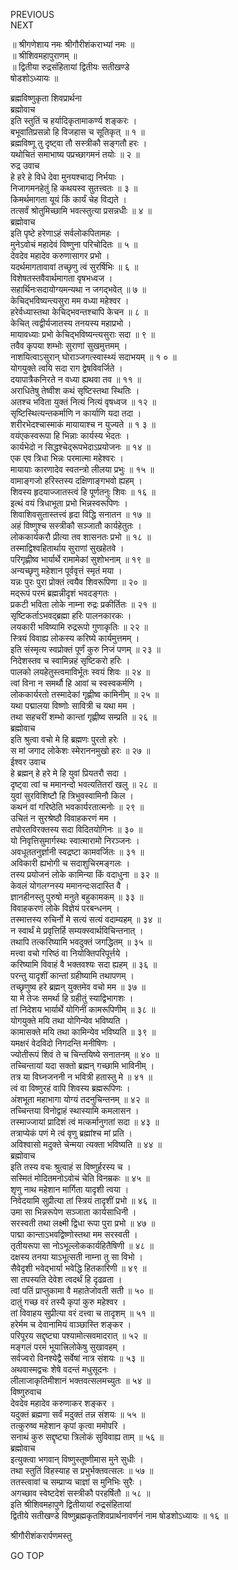 PREVIOUS  
NEXT  
  
॥ श्रीगणेशाय नमः श्रीगौरीशंकराभ्यां नमः ॥  
॥ श्रीशिवमहापुराणम् ॥  
॥ द्वितीया रुद्रसंहितायां द्वितीयः सतीखण्डे  
षोडशोऽध्यायः ॥  
  
ब्रह्मविष्णुकृता शिवप्रार्थना  
ब्रह्मोवाच  
इति स्तुतिं च हर्यादिकृतामाकर्ण्य शङ्‌करः ।  
बभूवातिप्रसन्नो हि विजहास च सूतिकृत् ॥ १ ॥  
ब्रह्मविष्णू तु दृष्ट्वा तौ सस्त्रीकौ सङ्‌गतौ हरः ।  
यथोचितं समाभाष्य पप्रच्छागमनं तयोः ॥ २ ॥  
रुद्र उवाच  
हे हरे हे विधे देवा मुनयश्चाद्य निर्भयाः ।  
निजागमनहेतुं हि कथयस्व सुतत्त्वतः ॥ ३ ॥  
किमर्थमागता यूयं किं कार्यं चेह विद्यते ।  
तत्सर्वं श्रोतुमिच्छामि भवत्स्तुत्या प्रसन्नधीः ॥ ४ ॥  
ब्रह्मोवाच  
इति पृष्टे हरेणाऽहं सर्वलोकपितामहः ।  
मुनेऽवोचं महादेवं विष्णुना परिचोदितः ॥ ५ ॥  
देवदेव महादेव करुणासागर प्रभो ।  
यदर्थमागतावावां तच्छृणु त्वं सुरर्षिभिः ॥ ६ ॥  
विशेषतस्तवैवार्थमागता वृषभध्वज ।  
सहार्थिनःसदायोग्यमन्यथा न जगद्‌भवेत् ॥ ७ ॥  
केचिद्‌भविष्यन्त्यसुरा मम वध्या महेश्वर ।  
हरेर्वध्यास्तथा केचिद्‌भवन्तश्चापि केचन ॥ ८ ॥  
केचित् त्वद्वीर्यजातस्य तनयस्य महाप्रभो ।  
मायावध्याः प्रभो केचिद्‌भविष्यन्त्यसुराः सदा ॥ ९ ॥  
तवैव कृपया शम्भोः सुराणां सुखमुत्तमम् ।  
नाशयित्वाऽसुरान् घोराञ्जगत्स्वास्थ्यं सदाभयम् ॥ १ ० ॥  
योगयुक्ते त्वयि सदा राग द्वेषविवर्जिते ।  
दयापात्रैकनिरते न वध्या ह्यथवा तव ॥ ११ ॥  
अराधितेषु तेष्वीश कथं सृष्टिस्तथा स्थितिः ।  
अतश्च भविता युक्तं नित्यं नित्यं वृषध्वज ॥ १२ ॥  
सृष्टिस्थित्यन्तकर्माणि न कार्याणि यदा तदा ।  
शरीरभेदश्चास्माकं मायायाश्च न युज्यते ॥ १ ३ ॥  
वयंएकस्वरूपा हि भिन्नाः कार्यस्य भेदतः ।  
कार्यभेदो न सिद्धश्चेद्‌रूपभेदाऽप्रयोजनः ॥ १४ ॥  
एक एव त्रिधा भिन्नः परमात्मा महेश्वरः ।  
मायायाः कारणादेव स्वतन्त्रो लीलया प्रभुः ॥ १५ ॥  
वामाङ्‌गजो हरिस्तस्य दक्षिणाङ्‌गभवो ह्यहम् ।  
शिवस्य हृदयाज्जातस्त्वं हि पूर्णतनुः शिवः ॥ १६ ॥  
इत्थं वयं त्रिधाभूता प्रभो भिन्नस्वरूपिणः ।  
शिवाशिवसुतास्तत्त्वं हृदा विद्धि सनातन ॥ १७ ॥  
अहं विष्णुश्च सस्त्रीकौ सञ्जातौ कार्यहेतुतः ।  
लोककार्यकरौ प्रीत्या तव शासनतः प्रभो ॥ १८ ॥  
तस्माद्विश्वहितार्थाय सुराणां सुखहेतवे ।  
परिगृह्णीष्व भार्यार्थे रामामेकां सुशोभनाम् ॥ १९ ॥  
अन्यच्छृणु महेशान पूर्ववृत्तं स्मृतं मया ।  
यन्नः पुरः पुरा प्रोक्तं त्वयैव शिवरूपिणा ॥ २० ॥  
मद्‌रूपं परमं ब्रह्मन्नीदृशं भवदङ्‌गतः ।  
प्रकटी भविता लोके नाम्ना रुद्रः प्रकीर्तितः ॥ २१ ॥  
सृष्टिकर्ताऽभवद्‌ब्रह्मा हरिः पालनकारकः ।  
लयकारी भविष्यामि रुद्ररूपो गुणाकृतिः ॥ २२ ॥  
स्त्रियं विवाह्य लोकस्य करिष्ये कार्यमुत्तमम् ।  
इति संस्मृत्य स्वप्रोक्तं पूर्णं कुरु निजं पणम् ॥ २३ ॥  
निदेशस्तव च स्वामिन्नहं सृष्टिकरो हरिः ।  
पालको लयहेतुस्त्वमाविर्भूतः स्वयं शिवः ॥ २४ ॥  
त्वां विना न समर्थौ हि आवां च स्वस्वकर्मणि ।  
लोककार्यरतो तस्मादेकां गृह्णीष्व कामिनीम् ॥ २५ ॥  
यथा पद्मालया विष्णोः सावित्री च यथा मम ।  
तथा सहचरीं शम्भो कान्तां गृह्णीष्व सम्प्रति ॥ २६ ॥  
ब्रह्मोवाच  
इति श्रुत्वा वचो मे हि ब्रह्मणः पुरतो हरेः ।  
स मां जगाद लोकेशः स्मेराननमुखो हरः ॥ २७ ॥  
ईश्वर उवाच  
हे ब्रह्मन् हे हरे मे हि युवां प्रियतरौ सदा ।  
दृष्ट्वा त्वां च ममानन्दो भवत्यतितरां खलु ॥ २८ ॥  
युवां सुरविशिष्टौ हि त्रिभुवस्वामिनौ किल ।  
कथनं वां गरिष्ठेति भवकार्यरतात्मनोः ॥ २९ ॥  
उचितं न सुरश्रेष्ठौ विवाहकरणं मम ।  
तपोरतविरक्तस्य सदा विदितयोगिनः ॥ ३० ॥  
यो निवृत्तिसुमार्गस्थः स्वात्मारामो निरञ्जनः ।  
अवधूततनुर्ज्ञानी स्वद्रष्टा कामवर्जितः ॥ ३१ ॥  
अविकारी ह्यभोगी च सदाशुचिरमङ्‌गलः ।  
तस्य प्रयोजनं लोके कामिन्या किं वदाधुना ॥ ३२ ॥  
केवलं योगलग्नस्य ममानन्दःसदास्ति वै ।  
ज्ञानहीनस्तु पुरुषो मनुते बहुकामकम् ॥ ३३ ॥  
विवाहकरणं लोके विज्ञेयं परबन्धनम् ।  
तस्मात्तस्य रुचिर्नो मे सत्यं सत्यं वदाम्यहम् ॥ ३४ ॥  
न स्वार्थं मे प्रवृत्तिर्हि सम्यक्स्वार्थविचिन्तनात् ।  
तथापि तत्करिष्यामि भवदुक्तं जगद्धितम् ॥ ३५ ॥  
मत्त्वा वचो गरिष्ठं वा नियोक्तिपरिपूर्त्तये ।  
करिष्यामि विवाहं वै भक्तवश्यः सदा ह्यहम् ॥ ३६ ॥  
परन्तु यादृशीं कान्तां ग्रहीष्यामि तथापणम् ।  
तच्छृणुष्व हरे ब्रह्मन् युक्तमेव वचो मम ॥ ३७ ॥  
या मे तेजः समर्था हि ग्रहीतुं स्याद्विभागशः ।  
तां निदेशय भार्यार्थे योगिनीं कामरूपिणीम् ॥ ३८ ॥  
योगयुक्ते मयि तथा योगिन्येव भविष्यति ।  
कामासक्ते मयि तथा कामिन्येव भविष्यति ॥ ३९ ॥  
यमक्षरं वेदविदो निगदन्ति मनीषिणः ।  
ज्योतीरूपं शिवं ते च चिन्तयिष्ये सनातनम् ॥ ४० ॥  
तच्चिन्तायां यदा सक्तो ब्रह्मन् गच्छामि भाविनीम् ।  
तत्र या विघ्नजननी न भवित्री हतास्तु मे ॥ ४१ ॥  
त्वं वा विष्णुरहं वापि शिवस्य ब्रह्मरूपिणः ।  
अंशभूता महाभागा योग्यं तदनुचिन्तनम् ॥ ४२ ॥  
तच्चिन्तया विनोद्वाहं स्थास्यामि कमलासन ।  
तस्माज्जायां प्रादिशं त्वं मत्कर्मानुगतां सदा ॥ ४३ ॥  
तत्राप्येकं पणं मे त्वं वृणु ब्रह्मांश्च मां प्रति ।  
अविश्वासो मदुक्ते चेन्मया त्यक्ता भविष्यति ॥ ४४ ॥  
ब्रह्मोवाच  
इति तस्य वचः श्रुत्वाहं स विष्णुर्हरस्य च ।  
सस्मितं मोदितमनोऽवोचं चेति विनम्रकः ॥ ४५ ॥  
शृणु नाथ महेशान मार्गिता यादृशी त्वया ।  
निवेदयामि सुप्रीत्या तां स्त्रियं तादृशीं प्रभो ॥ ४६ ॥  
उमा सा भिन्नरूपेण सञ्जाता कार्यसाधिनी ।  
सरस्वती तथा लक्ष्मी द्विधा रूपा पुरा प्रभो ॥ ४७ ॥  
पाद्मा कान्ताऽभवद्विष्णोस्तथा मम सरस्वती ।  
तृतीयरूपा सा नोऽभूल्लोककार्यहितैषिणी ॥ ४८ ॥  
दक्षस्य तनया याऽभूत्सती नाम्ना तु सा विभो ।  
सैवेदृशी भवेद्‌भार्या भवेद्धि हितकारिणी ॥ ४९ ॥  
सा तपस्यति देवेश त्वदर्थं हि दृढव्रता ।  
त्वां पतिं प्राप्तुकामा वै महातेजोवती सती ॥ ५० ॥  
दातुं गच्छ वरं तस्यै कृपां कुरु महेश्वर ।  
तां विवाहय सुप्रीत्या वरं दत्त्वा च तादृशम् ॥ ५१ ॥  
हरेर्मम च देवानामियं वाञ्छास्ति शङ्‌कर ।  
परिपूरय सद्दृष्ट्या पश्यामोत्सवमादरात् ॥ ५२ ॥  
मङ्‌गलं परमं भूयात्त्रिलोकेषु सुखावहम् ।  
सर्वज्वरो विनश्येद्वै सर्वेषां नात्र संशयः ॥ ५३ ॥  
अथवास्मद्वचः शेषे वदन्तं मधुसूदनः ।  
लीलाजाकृतिमीशानं भक्तवत्सलमच्युतः ॥ ५४ ॥  
विष्णुरुवाच  
देवदेव महादेव करुणाकर शङ्‌कर ।  
यदुक्तं ब्रह्मणा सर्वं मदुक्तं तन्न संशयः ॥ ५५ ॥  
तत्कुरुष्व महेशान कृपां कृत्वा ममोपरि ।  
सनाथं कुरु सद्दृष्ट्या त्रिलोकं सुविवाह्य ताम् ॥ ५६ ॥  
ब्रह्मोवाच  
इत्युक्त्वा भगवान् विष्णुस्तूष्णीमास मुने सुधीः ।  
तथा स्तुतिं विहस्याह स प्रभुर्भक्तवत्सलः ॥ ५७ ॥  
ततस्त्वावां च सम्प्राप्य चाज्ञां स मुनिभिः सुरैः ।  
अगच्छाव स्वेष्टदेशं सस्त्रीकौ परहर्षितौ ॥ ५८ ॥  
इति श्रीशिवमहापुणे द्वितीयायां रुद्रसंहितायां  
द्वितीये सतीखण्डे विष्णुब्रह्मकृतशिवप्रार्थनावर्णनं नाम षोडशोऽध्यायः ॥ १६ ॥  
  
  
श्रीगौरीशंकरार्पणमस्तु  
  
GO TOP
